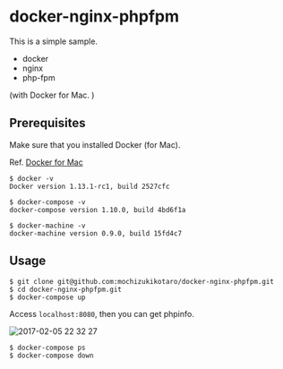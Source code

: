 # docker-nginx-phpfpm

This is a simple sample.

- docker
- nginx
- php-fpm

(with Docker for Mac. )

## Prerequisites

Make sure that you installed Docker (for Mac).

Ref. [Docker for Mac](https://docs.docker.com/docker-for-mac/)

```
$ docker -v
Docker version 1.13.1-rc1, build 2527cfc

$ docker-compose -v
docker-compose version 1.10.0, build 4bd6f1a

$ docker-machine -v
docker-machine version 0.9.0, build 15fd4c7
```

## Usage

```
$ git clone git@github.com:mochizukikotaro/docker-nginx-phpfpm.git
$ cd docker-nginx-phpfpm.git
$ docker-compose up
```

Access `localhost:8080`, then you can get phpinfo. 


![2017-02-05 22 32 27](https://cloud.githubusercontent.com/assets/7911481/22626536/087ded2e-ebf3-11e6-8276-f31ac71ae05a.png)


```
$ docker-compose ps
$ docker-compose down
```

